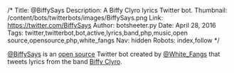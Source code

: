 /*
Title: @BiffySays
Description: A Biffy Clyro lyrics Twitter bot.
Thumbnail: /content/bots/twitterbots/images/BiffySays.png
Link: https://twitter.com/BiffySays
Author: botsheeter.py
Date: April 28, 2016
Tags: twitter,twitterbot,bot,active,lyrics,band,php,music,open source,opensource,php,white_fangs
Nav: hidden
Robots: index,follow
*/

[@BiffySays](https://twitter.com/BiffySays) is an [open source](https://github.com/WhiteFangs/TwitterLyricsBot) Twitter bot created by [@White_Fangs](https://twitter.com/White_Fangs) that tweets lyrics from the band [Biffy Clyro](https://en.wikipedia.org/wiki/Biffy_Clyro).
